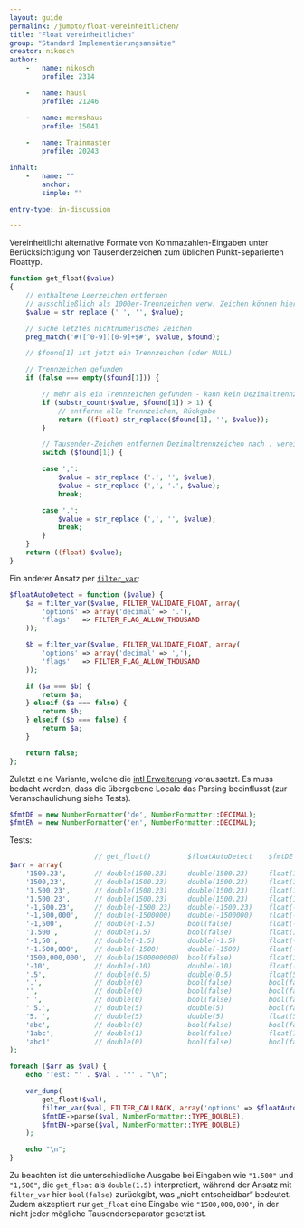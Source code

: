```yaml
---
layout: guide
permalink: /jumpto/float-vereinheitlichen/
title: "Float vereinheitlichen"
group: "Standard Implementierungsansätze"
creator: nikosch
author:
    -   name: nikosch
        profile: 2314

    -   name: hausl
        profile: 21246

    -   name: mermshaus
        profile: 15041
        
    -   name: Trainmaster
        profile: 20243

inhalt:
    -   name: ""
        anchor:
        simple: ""

entry-type: in-discussion

---
```


Vereinheitlicht alternative Formate von Kommazahlen-Eingaben unter Berücksichtigung von Tausenderzeichen zum üblichen Punkt-separierten Floattyp.

~~~ php
function get_float($value)
{
    // enthaltene Leerzeichen entfernen
    // ausschließlich als 1000er-Trennzeichen verw. Zeichen können hier vorab ersetzt werden
    $value = str_replace (' ', '', $value);

    // suche letztes nichtnumerisches Zeichen
    preg_match('#([^0-9])[0-9]+$#', $value, $found);

    // $found[1] ist jetzt ein Trennzeichen (oder NULL)

    // Trennzeichen gefunden
    if (false === empty($found[1])) {

        // mehr als ein Trennzeichen gefunden - kann kein Dezimaltrennzeichen sein
        if (substr_count($value, $found[1]) > 1) {
            // entferne alle Trennzeichen, Rückgabe
            return ((float) str_replace($found[1], '', $value));
        }

        // Tausender-Zeichen entfernen Dezimaltrennzeichen nach . vereinheitlichen
        switch ($found[1]) {

        case ',':
            $value = str_replace ('.', '', $value);
            $value = str_replace (',', '.', $value);
            break;

        case '.':
            $value = str_replace (',', '', $value);
            break;
        }
    }
    return ((float) $value);
}
~~~

Ein anderer Ansatz per [`filter_var`](http://php.net/filter_var):

~~~ php
$floatAutoDetect = function ($value) {
    $a = filter_var($value, FILTER_VALIDATE_FLOAT, array(
        'options' => array('decimal' => '.'),
        'flags'   => FILTER_FLAG_ALLOW_THOUSAND
    ));

    $b = filter_var($value, FILTER_VALIDATE_FLOAT, array(
        'options' => array('decimal' => ','),
        'flags'   => FILTER_FLAG_ALLOW_THOUSAND
    ));

    if ($a === $b) {
        return $a;
    } elseif ($a === false) {
        return $b;
    } elseif ($b === false) {
        return $a;
    }

    return false;
};
~~~

Zuletzt eine Variante, welche die [intl Erweiterung](http://www.php.net/manual/de/intro.intl.php) voraussetzt. Es muss bedacht werden, dass die übergebene Locale das Parsing beeinflusst (zur Veranschaulichung siehe Tests).

~~~ php
$fmtDE = new NumberFormatter('de', NumberFormatter::DECIMAL);
$fmtEN = new NumberFormatter('en', NumberFormatter::DECIMAL);
~~~


Tests:

~~~ php
                     // get_float()         $floatAutoDetect    $fmtDE          $fmtEN
$arr = array(
    '1500.23',       // double(1500.23)     double(1500.23)     float(150023)   float(1500.23)
    '1500,23',       // double(1500.23)     double(1500.23)     float(1500.23)  float(150023)
    '1.500,23',      // double(1500.23)     double(1500.23)     float(1500.23)  float(1.50023)
    '1,500.23',      // double(1500.23)     double(1500.23)     float(1.50023)  float(1500.23)
    '-1,500.23',     // double(-1500.23)    double(-1500.23)    float(-1.50023) float(-1500.23)
    '-1,500,000',    // double(-1500000)    double(-1500000)    float(-1.5)     float(-1500000)
    '-1,500',        // double(-1.5)        bool(false)         float(-1.5)     float(-1500)
    '1.500',         // double(1.5)         bool(false)         float(1500)     float(1.5)
    '-1,50',         // double(-1.5)        double(-1.5)        float(-1.5)     float(-150)
    '-1.500,000',    // double(-1500)       double(-1500)       float(-1500)    float(-1.5)    
    '1500,000,000',  // double(1500000000)  bool(false)         float(1500)     float(1500000000)
    '-10',           // double(-10)         double(-10)         float(-10)      float(-10)
    '.5',            // double(0.5)         double(0.5)         float(5)        float(0.5)
    '.',             // double(0)           bool(false)         bool(false)     bool(false)
    '',              // double(0)           bool(false)         bool(false)     bool(false)
    ' ',             // double(0)           bool(false)         bool(false)     bool(false)
    ' 5.',           // double(5)           double(5)           bool(false)     bool(false)
    '5. ',           // double(5)           double(5)           float(5)        float(5)
    'abc',           // double(0)           bool(false)         bool(false)     bool(false)
    '1abc',          // double(1)           bool(false)         float(1)        float(1)    
    'abc1'           // double(0)           bool(false)         bool(false)     bool(false)
);

foreach ($arr as $val) {
    echo 'Test: "' . $val . '"' . "\n";

    var_dump(
        get_float($val),
        filter_var($val, FILTER_CALLBACK, array('options' => $floatAutoDetect)),
        $fmtDE->parse($val, NumberFormatter::TYPE_DOUBLE),
        $fmtEN->parse($val, NumberFormatter::TYPE_DOUBLE)
    );

    echo "\n";
}
~~~

Zu beachten ist die unterschiedliche Ausgabe bei Eingaben wie `"1.500"` und `"1,500"`, die `get_float` als `double(1.5)` interpretiert, während der Ansatz mit `filter_var` hier `bool(false)` zurückgibt, was „nicht entscheidbar“ bedeutet. Zudem akzeptiert nur `get_float` eine Eingabe wie `"1500,000,000"`, in der nicht jeder mögliche Tausenderseparator gesetzt ist.